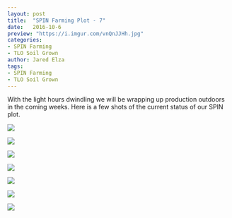 ```yaml
---
layout: post
title:  "SPIN Farming Plot - 7"
date:   2016-10-6
preview: "https://i.imgur.com/vnQnJJHh.jpg"
categories:
- SPIN Farming
- TLO Soil Grown
author: Jared Elza
tags: 
- SPIN Farming
- TLO Soil Grown
---
```


With the light hours dwindling we will be wrapping up production outdoors in the coming weeks. Here is a few shots of the current status of our SPIN plot. 

[![](https://i.imgur.com/eaeBz1ih.jpg)](https://i.imgur.com/eaeBz1i.jpg)

[![](https://i.imgur.com/CDhtNDEh.jpg)](https://i.imgur.com/CDhtNDE.jpg)

[![](https://i.imgur.com/QeDDlAQh.jpg)](https://i.imgur.com/QeDDlAQ.jpg)

[![](https://i.imgur.com/zdb9PjQh.jpg)](https://i.imgur.com/zdb9PjQ.jpg)

[![](https://i.imgur.com/KoU4dLZh.jpg)](https://i.imgur.com/KoU4dLZ.jpg)

[![](https://i.imgur.com/qdfFnPsh.jpg)](https://i.imgur.com/qdfFnPs.jpg)

[![](https://i.imgur.com/vnQnJJHh.jpg)](https://i.imgur.com/vnQnJJH.jpg)